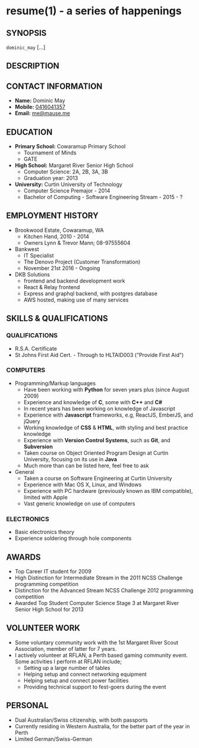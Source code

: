 resume(1) - a series of happenings
==================================

## SYNOPSIS

`dominic_may` [<optional>...] <flags>

## DESCRIPTION

## CONTACT INFORMATION
 * __Name:__ Dominic May
 * __Mobile:__ [0416041357](tel:0061-416-041-357)
 * __Email:__ [me@mause.me](mailto:me+cv@mause.me)

## EDUCATION
 * __Primary School:__ Cowaramup Primary School
      - Tournament of Minds
      - GATE
 * __High School:__ Margaret River Senior High School
     - Computer Science: 2A, 2B, 3A, 3B
     - Graduation year: 2013
 * __University:__ Curtin University of Technology
     - Computer Science Premajor - 2014
     - Bachelor of Computing - Software Engineering Stream - 2015 - ?

## EMPLOYMENT HISTORY
 * Brookwood Estate, Cowaramup, WA
     - Kitchen Hand, 2010 - 2014
     - Owners Lynn &amp; Trevor Mann; 08-97555604
 * Bankwest
      - IT Specialist
      - The Denovo Project (Customer Transformation)
      - November 21st 2016 - Ongoing
 * DKB Solutions
      - frontend and backend development work
      - React & Relay frontend
      - Express and graphql backend, with postgres database
      - AWS hosted, making use of many services

## SKILLS &AMP; QUALIFICATIONS
### QUALIFICATIONS
 * R.S.A. Certificate
 * St Johns First Aid Cert. - Through to HLTAID003 ("Provide First Aid")

### COMPUTERS

 * Programming/Markup languages
     - Have been working with **Python** for seven years plus (since August 2009)
     - Experience and knowledge of **C**, some with **C++** and **C#**
     - In recent years has been working on knowledge of Javascript
     - Experience with **Javascript** frameworks, e.g, ReactJS, EmberJS, and jQuery
     - Working knowledge of **CSS** &amp; **HTML**, with styling and best practice knowledge 
     - Experience with **Version Control Systems**, such as **Git**, and **Subversion**  
     - Taken course on Object Oriented Program Design at Curtin University, focusing on its use in **Java**
     - Much more than can be listed here, feel free to ask
 * General
     - Taken a course on Software Engineering at Curtin University
     - Experience with Mac OS X, Linux, and Windows
     - Experience with PC hardware (previously known as IBM compatible), limited with Apple
     - Vast generic knowledge on use of computers

### ELECTRONICS
 * Basic electronics theory
 * Experience soldering through hole components

## AWARDS
 * Top Career IT student for 2009
 * High Distinction for Intermediate Stream in the 2011 NCSS Challenge programming competition
 * Distinction for the Advanced Stream NCSS Challenge 2012 programming competition
 * Awarded Top Student Computer Science Stage 3 at Margaret River Senior High School for 2013

## VOLUNTEER WORK
 * Some voluntary community work with the 1st Margaret River Scout Association, member of latter for 7 years.
 * I actively volunteer at RFLAN, a Perth based gaming community event. Some activities I perform at RFLAN include;
     * Setting up a large number of tables
     * Helping setup and connect networking equipment
     * Helping setup and connect power facilities
     * Providing technical support to fest-goers during the event

## PERSONAL
 * Dual Australian/Swiss citizenship, with both passports
 * Currently residing in Western Australia, for the better part of the year in Perth
 * Limited German/Swiss-German
